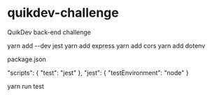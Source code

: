 # quikdev-challenge
QuikDev back-end challenge



yarn add --dev jest
yarn add express
yarn add cors
yarn add dotenv


package.json 

 "scripts": {
    "test": "jest"
  },
  "jest": {
    "testEnvironment": "node"
  }

yarn run test


